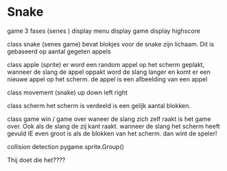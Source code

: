 # Snake
game 3 fases  (senes )
    display menu 
    display game 
    display highscore 

class snake (senes game)
 bevat blokjes voor de snake zijn lichaam. Dit is gebaseerd op aantal gegeten appels

class apple (sprite) 
    er word een random appel op het scherm geplakt, wanneer de slang de appel oppakt word de slang langer en komt er een nieuwe appel op het scherm. 
    de appel is een afbeelding van een appel 

class movement (snake)
    up down left right 

class scherm
    het scherm is verdeeld is een gelijk aantal blokken.


class game win / game over 
    waneer de slang zich zelf raakt is het game over. Ook als de slang de zij kant raakt. 
    wanneer de slang het scherm heeft gevuld IE even groot is als de blokken van het scherm. dan wint de speler!



collision detection pygame.sprite.Group()


Thij doet die het????